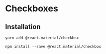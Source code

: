 # Checkboxes

## Installation

```yarn add @react.material/checkbox```

```npm install --save @react.material/checkbox```
